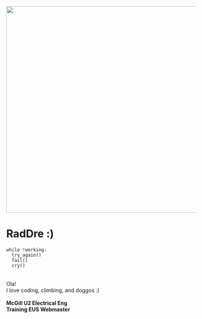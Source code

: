 <img src="https://github.com/RadDre/RadDre/assets/146156678/14bf3300-2195-4f5e-8746-dcd22dd417fd" height="550" width="650" >

# RadDre :)

```
while !working:
  try_again()
  fail()
  cry()
```
######
Ola! <br> I love coding, climbing, and doggos :) <br> <br>
**McGill U2 Electrical Eng** <br>
**Training EUS Webmaster**


<!---
RadDre/RadDre is a ✨ special ✨ repository because its `README.md` (this file) appears on your GitHub profile.
You can click the Preview link to take a look at your changes.
--->
